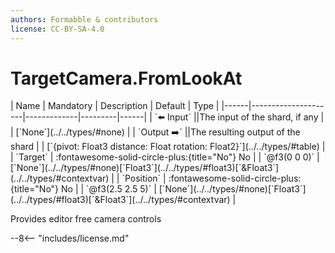 ```yaml
---
authors: Formabble & contributors
license: CC-BY-SA-4.0
---
```



# TargetCamera.FromLookAt

<div class="sh-parameters" markdown="1">
| Name | Mandatory | Description | Default | Type |
|------|---------------------|-------------|---------|------|
| `⬅️ Input` ||The input of the shard, if any | | [`None`](../../types/#none) |
| `Output ➡️` ||The resulting output of the shard | | [`{pivot: Float3 distance: Float rotation: Float2}`](../../types/#table) |
| `Target` | :fontawesome-solid-circle-plus:{title="No"} No  |  | `@f3(0 0 0)` | [`None`](../../types/#none)[`Float3`](../../types/#float3)[`&Float3`](../../types/#contextvar) |
| `Position` | :fontawesome-solid-circle-plus:{title="No"} No  |  | `@f3(2.5 2.5 5)` | [`None`](../../types/#none)[`Float3`](../../types/#float3)[`&Float3`](../../types/#contextvar) |

</div>

Provides editor free camera controls

--8<-- "includes/license.md"

